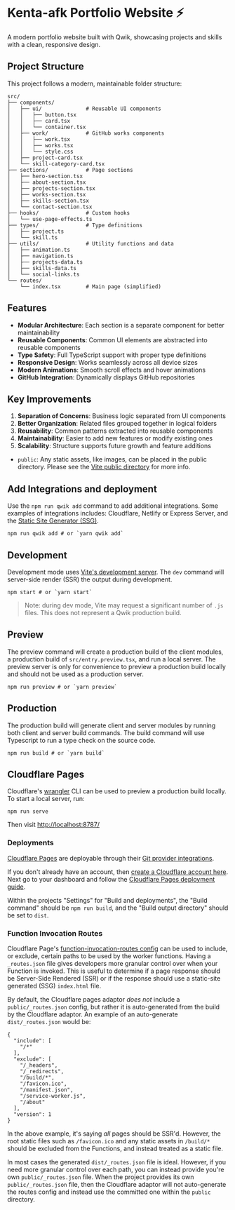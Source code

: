 # Kenta-afk Portfolio Website ⚡️

A modern portfolio website built with Qwik, showcasing projects and skills with a clean, responsive design.

## Project Structure

This project follows a modern, maintainable folder structure:

```
src/
├── components/
│   ├── ui/              # Reusable UI components
│   │   ├── button.tsx
│   │   ├── card.tsx
│   │   └── container.tsx
│   ├── work/            # GitHub works components
│   │   ├── work.tsx
│   │   ├── works.tsx
│   │   └── style.css
│   ├── project-card.tsx
│   └── skill-category-card.tsx
├── sections/            # Page sections
│   ├── hero-section.tsx
│   ├── about-section.tsx
│   ├── projects-section.tsx
│   ├── works-section.tsx
│   ├── skills-section.tsx
│   └── contact-section.tsx
├── hooks/               # Custom hooks
│   └── use-page-effects.ts
├── types/               # Type definitions
│   ├── project.ts
│   └── skill.ts
├── utils/               # Utility functions and data
│   ├── animation.ts
│   ├── navigation.ts
│   ├── projects-data.ts
│   ├── skills-data.ts
│   └── social-links.ts
└── routes/
    └── index.tsx        # Main page (simplified)
```

## Features

- **Modular Architecture**: Each section is a separate component for better maintainability
- **Reusable Components**: Common UI elements are abstracted into reusable components
- **Type Safety**: Full TypeScript support with proper type definitions
- **Responsive Design**: Works seamlessly across all device sizes
- **Modern Animations**: Smooth scroll effects and hover animations
- **GitHub Integration**: Dynamically displays GitHub repositories

## Key Improvements

1. **Separation of Concerns**: Business logic separated from UI components
2. **Better Organization**: Related files grouped together in logical folders
3. **Reusability**: Common patterns extracted into reusable components
4. **Maintainability**: Easier to add new features or modify existing ones
5. **Scalability**: Structure supports future growth and feature additions

- `public`: Any static assets, like images, can be placed in the public directory. Please see the [Vite public directory](https://vitejs.dev/guide/assets.html#the-public-directory) for more info.

## Add Integrations and deployment

Use the `npm run qwik add` command to add additional integrations. Some examples of integrations includes: Cloudflare, Netlify or Express Server, and the [Static Site Generator (SSG)](https://qwik.dev/qwikcity/guides/static-site-generation/).

```shell
npm run qwik add # or `yarn qwik add`
```

## Development

Development mode uses [Vite's development server](https://vitejs.dev/). The `dev` command will server-side render (SSR) the output during development.

```shell
npm start # or `yarn start`
```

> Note: during dev mode, Vite may request a significant number of `.js` files. This does not represent a Qwik production build.

## Preview

The preview command will create a production build of the client modules, a production build of `src/entry.preview.tsx`, and run a local server. The preview server is only for convenience to preview a production build locally and should not be used as a production server.

```shell
npm run preview # or `yarn preview`
```

## Production

The production build will generate client and server modules by running both client and server build commands. The build command will use Typescript to run a type check on the source code.

```shell
npm run build # or `yarn build`
```

## Cloudflare Pages

Cloudflare's [wrangler](https://github.com/cloudflare/wrangler) CLI can be used to preview a production build locally. To start a local server, run:

```
npm run serve
```

Then visit [http://localhost:8787/](http://localhost:8787/)

### Deployments

[Cloudflare Pages](https://pages.cloudflare.com/) are deployable through their [Git provider integrations](https://developers.cloudflare.com/pages/platform/git-integration/).

If you don't already have an account, then [create a Cloudflare account here](https://dash.cloudflare.com/sign-up/pages). Next go to your dashboard and follow the [Cloudflare Pages deployment guide](https://developers.cloudflare.com/pages/framework-guides/deploy-anything/).

Within the projects "Settings" for "Build and deployments", the "Build command" should be `npm run build`, and the "Build output directory" should be set to `dist`.

### Function Invocation Routes

Cloudflare Page's [function-invocation-routes config](https://developers.cloudflare.com/pages/platform/functions/routing/#functions-invocation-routes) can be used to include, or exclude, certain paths to be used by the worker functions. Having a `_routes.json` file gives developers more granular control over when your Function is invoked.
This is useful to determine if a page response should be Server-Side Rendered (SSR) or if the response should use a static-site generated (SSG) `index.html` file.

By default, the Cloudflare pages adaptor _does not_ include a `public/_routes.json` config, but rather it is auto-generated from the build by the Cloudflare adaptor. An example of an auto-generate `dist/_routes.json` would be:

```
{
  "include": [
    "/*"
  ],
  "exclude": [
    "/_headers",
    "/_redirects",
    "/build/*",
    "/favicon.ico",
    "/manifest.json",
    "/service-worker.js",
    "/about"
  ],
  "version": 1
}
```

In the above example, it's saying _all_ pages should be SSR'd. However, the root static files such as `/favicon.ico` and any static assets in `/build/*` should be excluded from the Functions, and instead treated as a static file.

In most cases the generated `dist/_routes.json` file is ideal. However, if you need more granular control over each path, you can instead provide you're own `public/_routes.json` file. When the project provides its own `public/_routes.json` file, then the Cloudflare adaptor will not auto-generate the routes config and instead use the committed one within the `public` directory.
